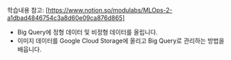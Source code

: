 학습내용 참고: [https://www.notion.so/modulabs/MLOps-2-a1dbad4846754c3a8d60e09ca876d865]

- Big Query에 정형 데이터 및 비정형 데이터를 올립니다.
- 이미지 데이터를 Google Cloud Storage에 올리고 Big Query로 관리하는 방법을 배웁니다.
